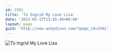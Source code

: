 ```yaml
---
id: 3391
title: 'To Ingrid My Love Lisa'
date: '2023-03-17T13:45:40+00:00'
layout: page
guid: 'http://new.andydixon.com/?page_id=3391'
---
```


![To Ingrid My Love Lisa](https://i0.wp.com/assets.g8x2.ldn.idrivee2-23.com/posters/To%20Ingrid%20My%20Love%20Lisa%2001.jpg?w=1200&ssl=1 "To Ingrid My Love Lisa")